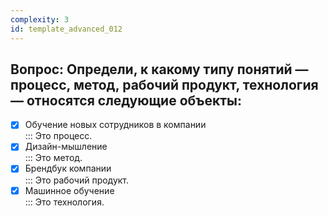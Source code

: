 ```yaml
---
complexity: 3
id: template_advanced_012
---
```

## Вопрос: Определи, к какому типу понятий — процесс, метод, рабочий продукт, технология — относятся следующие объекты:

- [x] Обучение новых сотрудников в компании  
  ::: Это процесс.  
- [x] Дизайн-мышление  
  ::: Это метод.  
- [x] Брендбук компании  
  ::: Это рабочий продукт.  
- [x] Машинное обучение  
  ::: Это технология.